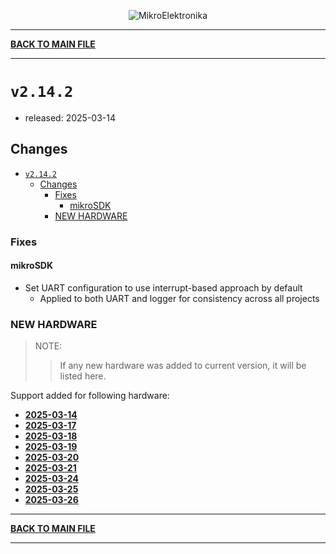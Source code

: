 <p align="center">
  <img src="http://www.mikroe.com/img/designs/beta/logo_small.png?raw=true" alt="MikroElektronika"/>
</p>

---

**[BACK TO MAIN FILE](../../changelog.md)**

---

# `v2.14.2`

+ released: 2025-03-14

## Changes

+ [`v2.14.2`](#v2142)
  + [Changes](#changes)
    + [Fixes](#fixes)
      + [mikroSDK](#mikrosdk)
    + [NEW HARDWARE](#new-hardware)

### Fixes

#### mikroSDK

+ Set UART configuration to use interrupt-based approach by default
  + Applied to both UART and logger for consistency across all projects

### NEW HARDWARE

> NOTE:
>> If any new hardware was added to current version, it will be listed here.

Support added for following hardware:

+ **[2025-03-14](./new_hw/2025-03-14.md)**
+ **[2025-03-17](./new_hw/2025-03-17.md)**
+ **[2025-03-18](./new_hw/2025-03-18.md)**
+ **[2025-03-19](./new_hw/2025-03-19.md)**
+ **[2025-03-20](./new_hw/2025-03-20.md)**
+ **[2025-03-21](./new_hw/2025-03-21.md)**
+ **[2025-03-24](./new_hw/2025-03-24.md)**
+ **[2025-03-25](./new_hw/2025-03-25.md)**
+ **[2025-03-26](./new_hw/2025-03-26.md)**

---

**[BACK TO MAIN FILE](../../changelog.md)**

---
